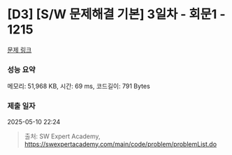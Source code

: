 # [D3] [S/W 문제해결 기본] 3일차 - 회문1 - 1215 

[문제 링크](https://swexpertacademy.com/main/code/problem/problemDetail.do?contestProbId=AV14QpAaAAwCFAYi) 

### 성능 요약

메모리: 51,968 KB, 시간: 69 ms, 코드길이: 791 Bytes

### 제출 일자

2025-05-10 22:24



> 출처: SW Expert Academy, https://swexpertacademy.com/main/code/problem/problemList.do